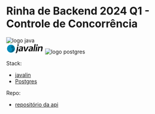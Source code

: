 # Rinha de Backend 2024 Q1 - Controle de Concorrência

<img src="https://upload.wikimedia.org/wikipedia/pt/thumb/3/30/Java_programming_language_logo.svg/1200px-Java_programming_language_logo.svg.png" alt="logo java" width="200" height="auto">
<br />
<img src="https://github.com/javalin/javalin/raw/master/.github/img/javalin.png" alt="logo javalin" width="100" height="auto">
<img src="https://upload.wikimedia.org/wikipedia/commons/2/29/Postgresql_elephant.svg" alt="logo postgres" width="100" height="auto">


Stack:
- [javalin](https://javalin.io/)
- [Postgres](https://www.postgresql.org)

Repo:
- [repositório da api](https://github.com/luan373/rinha-backend-2024)
